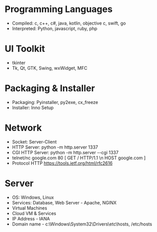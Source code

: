 # Programming Languages
- Compiled: c, c++, c#,  java, kotlin, objective c, swift, go
- Interpreted: Python, javascript, ruby, php

# UI Toolkit
- tkinter
- Tk, Qt, GTK, Swing, wxWidget, MFC

# Packaging & Installer
- Packaging: Pyinstaller, py2exe, cx_freeze
- Installer: Inno Setup

# Network
- Socket: Server-Client
- HTTP Server: python -m http.server 1337
- CGI HTTP Server: python -m http.server --cgi 1337
- telnet/nc google.com 80 [ GET / HTTP/1.1 \n HOST google.com ]
- Protocol HTTP https://tools.ietf.org/html/rfc2616

# Server
- OS: Windows, Linux
- Services: Database, Web Server - Apache, NGINX
- Virtual Machines
- Cloud VM & Services
- IP Address - IANA
- Domain name - c:\Windows\System32\Drivers\etc\hosts, /etc/hosts

